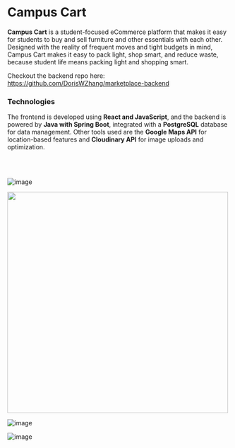 # Campus Cart
**Campus Cart** is a student-focused eCommerce platform that makes it easy for students to buy and sell furniture and other essentials with each other. Designed with the reality of frequent moves and tight budgets in mind, Campus Cart makes it easy to pack light, shop smart, and reduce waste, because student life means packing light and shopping smart.

Checkout the backend repo here: https://github.com/DorisWZhang/marketplace-backend

<h3> Technologies </h3>
The frontend is developed using <strong>React and JavaScript</strong>, and the backend is powered by <strong>Java with Spring Boot</strong>, integrated with a <strong>PostgreSQL</strong> database for data management. Other tools used are the <strong>Google Maps API</strong> for location-based features and <strong>Cloudinary API</strong> for image uploads and optimization.

<br></br>

![image](https://github.com/user-attachments/assets/4a605baa-2c22-4335-81dd-ed2032b6f569)

<img src="https://github.com/user-attachments/assets/ed4e46ee-f361-43d9-9e3a-f3d1ccf3553b" width="500" />

![image](https://github.com/user-attachments/assets/b2058dca-54c2-4030-81d7-6b35715d1d48)

![image](https://github.com/user-attachments/assets/83654734-1e91-44b4-b33a-71aa33dbce25)


